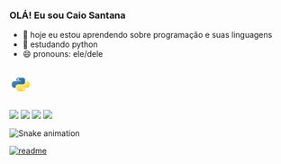 ### OLÁ! Eu sou Caio Santana



- 🔭 hoje eu estou aprendendo sobre programaçâo e suas linguagens 
- 🌱 estudando python
- 😄 pronouns: ele/dele

<div style="display: inline_block"><br>
<img align="center" alt="Rafa-Python" height="30" width="40" src="https://raw.githubusercontent.com/devicons/devicon/master/icons/python/python-original.svg">
</div>

##

<div>
  <a href="https://instagram.com/caioga8" target="_blank"><img src="https://img.shields.io/badge/-Instagram-%23E4405F?style=for-the-badge&logo=instagram&logoColor=white" target="_blank"></a>
  <a href="https://discord.gg/_caioo" target="_blank"><img src="https://img.shields.io/badge/Discord-7289DA?style=for-the-badge&logo=discord&logoColor=white" target="_blank"></a> 
  <a href = "mailto:caiog9077@gmail.com"><img src="https://img.shields.io/badge/-Gmail-%23333?style=for-the-badge&logo=gmail&logoColor=white" target="_blank"></a>
  <a href="https://www.linkedin.com/in/"caio-santana-021601241" target="_blank"><img src="https://img.shields.io/badge/-LinkedIn-%230077B5?style=for-the-badge&logo=linkedin&logoColor=white" target="_blank"></a> 
</div>


![Snake animation](https://github.com/caioti88/caioti88/blob/output/github-contribution-grid-snake.svg)

</div>

[![readme](https://github-readme-stats.vercel.app/api/pin/?username=caioti88&repo=caioti88&theme=react)](https://github.com/caioti88/caioti88)




